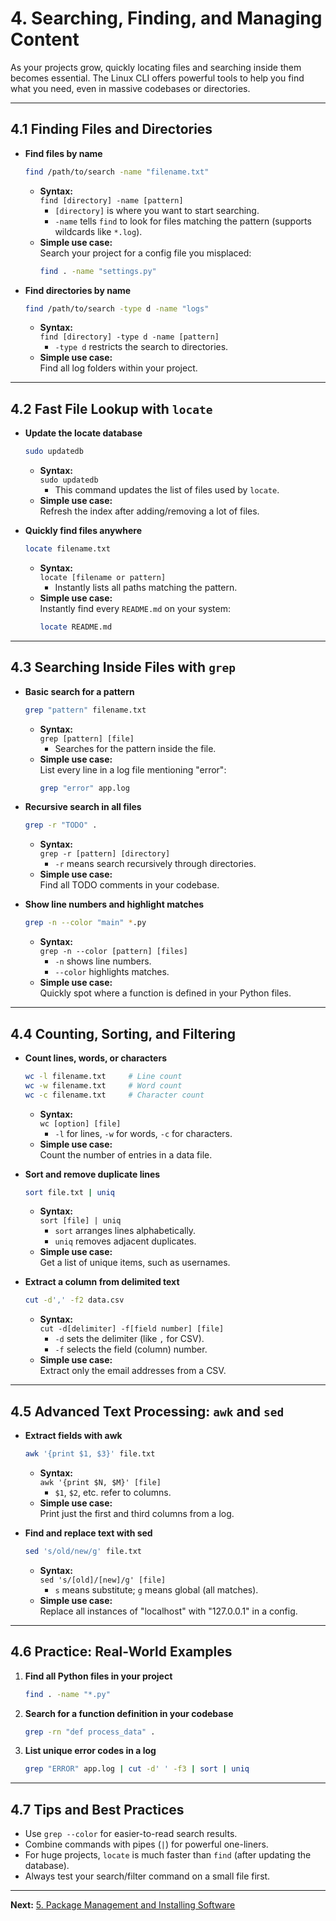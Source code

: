 # 4. Searching, Finding, and Managing Content

As your projects grow, quickly locating files and searching inside them becomes essential. The Linux CLI offers powerful tools to help you find what you need, even in massive codebases or directories.

---

## 4.1 Finding Files and Directories

- **Find files by name**
  ```bash
  find /path/to/search -name "filename.txt"
  ```
  - **Syntax:**  
    `find [directory] -name [pattern]`
    - `[directory]` is where you want to start searching.
    - `-name` tells `find` to look for files matching the pattern (supports wildcards like `*.log`).
  - **Simple use case:**  
    Search your project for a config file you misplaced:
    ```bash
    find . -name "settings.py"
    ```

- **Find directories by name**
  ```bash
  find /path/to/search -type d -name "logs"
  ```
  - **Syntax:**  
    `find [directory] -type d -name [pattern]`
    - `-type d` restricts the search to directories.
  - **Simple use case:**  
    Find all log folders within your project.

---

## 4.2 Fast File Lookup with `locate`

- **Update the locate database**
  ```bash
  sudo updatedb
  ```
  - **Syntax:**  
    `sudo updatedb`
    - This command updates the list of files used by `locate`.
  - **Simple use case:**  
    Refresh the index after adding/removing a lot of files.

- **Quickly find files anywhere**
  ```bash
  locate filename.txt
  ```
  - **Syntax:**  
    `locate [filename or pattern]`
    - Instantly lists all paths matching the pattern.
  - **Simple use case:**  
    Instantly find every `README.md` on your system:
    ```bash
    locate README.md
    ```

---

## 4.3 Searching Inside Files with `grep`

- **Basic search for a pattern**
  ```bash
  grep "pattern" filename.txt
  ```
  - **Syntax:**  
    `grep [pattern] [file]`
    - Searches for the pattern inside the file.
  - **Simple use case:**  
    List every line in a log file mentioning "error":
    ```bash
    grep "error" app.log
    ```

- **Recursive search in all files**
  ```bash
  grep -r "TODO" .
  ```
  - **Syntax:**  
    `grep -r [pattern] [directory]`
    - `-r` means search recursively through directories.
  - **Simple use case:**  
    Find all TODO comments in your codebase.

- **Show line numbers and highlight matches**
  ```bash
  grep -n --color "main" *.py
  ```
  - **Syntax:**  
    `grep -n --color [pattern] [files]`
    - `-n` shows line numbers.
    - `--color` highlights matches.
  - **Simple use case:**  
    Quickly spot where a function is defined in your Python files.

---

## 4.4 Counting, Sorting, and Filtering

- **Count lines, words, or characters**
  ```bash
  wc -l filename.txt     # Line count
  wc -w filename.txt     # Word count
  wc -c filename.txt     # Character count
  ```
  - **Syntax:**  
    `wc [option] [file]`
    - `-l` for lines, `-w` for words, `-c` for characters.
  - **Simple use case:**  
    Count the number of entries in a data file.

- **Sort and remove duplicate lines**
  ```bash
  sort file.txt | uniq
  ```
  - **Syntax:**  
    `sort [file] | uniq`
    - `sort` arranges lines alphabetically.
    - `uniq` removes adjacent duplicates.
  - **Simple use case:**  
    Get a list of unique items, such as usernames.

- **Extract a column from delimited text**
  ```bash
  cut -d',' -f2 data.csv
  ```
  - **Syntax:**  
    `cut -d[delimiter] -f[field number] [file]`
    - `-d` sets the delimiter (like `,` for CSV).
    - `-f` selects the field (column) number.
  - **Simple use case:**  
    Extract only the email addresses from a CSV.

---

## 4.5 Advanced Text Processing: `awk` and `sed`

- **Extract fields with awk**
  ```bash
  awk '{print $1, $3}' file.txt
  ```
  - **Syntax:**  
    `awk '{print $N, $M}' [file]`
    - `$1`, `$2`, etc. refer to columns.
  - **Simple use case:**  
    Print just the first and third columns from a log.

- **Find and replace text with sed**
  ```bash
  sed 's/old/new/g' file.txt
  ```
  - **Syntax:**  
    `sed 's/[old]/[new]/g' [file]`
    - `s` means substitute; `g` means global (all matches).
  - **Simple use case:**  
    Replace all instances of "localhost" with "127.0.0.1" in a config.

---

## 4.6 Practice: Real-World Examples

1. **Find all Python files in your project**
   ```bash
   find . -name "*.py"
   ```
2. **Search for a function definition in your codebase**
   ```bash
   grep -rn "def process_data" .
   ```
3. **List unique error codes in a log**
   ```bash
   grep "ERROR" app.log | cut -d' ' -f3 | sort | uniq
   ```

---

## 4.7 Tips and Best Practices

- Use `grep --color` for easier-to-read search results.
- Combine commands with pipes (`|`) for powerful one-liners.
- For huge projects, `locate` is much faster than `find` (after updating the database).
- Always test your search/filter command on a small file first.

---

**Next:** [5. Package Management and Installing Software](./05-package-management-apt.md)
